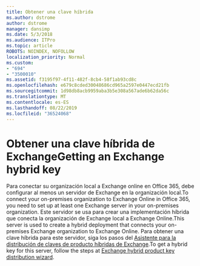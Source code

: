 ```yaml
---
title: Obtener una clave híbrida
ms.author: dstrome
author: dstrome
manager: dansimp
ms.date: 5/3/2018
ms.audience: ITPro
ms.topic: article
ROBOTS: NOINDEX, NOFOLLOW
localization_priority: Normal
ms.custom:
- "694"
- "3500010"
ms.assetid: f3195f97-4f11-482f-8cb4-58f1ab93cd8c
ms.openlocfilehash: e679c8cded30048686cd965a2597e0447ecd21fb
ms.sourcegitcommit: 1d98db8acb9959aba3b5e308a567ade6b62da56c
ms.translationtype: MT
ms.contentlocale: es-ES
ms.lasthandoff: 08/22/2019
ms.locfileid: "36524068"
---
```

# <a name="getting-an-exchange-hybrid-key"></a><span data-ttu-id="18efb-102">Obtener una clave híbrida de Exchange</span><span class="sxs-lookup"><span data-stu-id="18efb-102">Getting an Exchange hybrid key</span></span>

<span data-ttu-id="18efb-103">Para conectar su organización local a Exchange online en Office 365, debe configurar al menos un servidor de Exchange en la organización local.</span><span class="sxs-lookup"><span data-stu-id="18efb-103">To connect your on-premises organization to Exchange Online in Office 365, you need to set up at least one Exchange server in your on-premises organization.</span></span> <span data-ttu-id="18efb-104">Este servidor se usa para crear una implementación híbrida que conecta la organización de Exchange local a Exchange Online.</span><span class="sxs-lookup"><span data-stu-id="18efb-104">This server is used to create a hybrid deployment that connects your on-premises Exchange organization to Exchange Online.</span></span> <span data-ttu-id="18efb-105">Para obtener una clave híbrida para este servidor, siga los pasos del [Asistente para la distribución de claves de producto híbridas de Exchange](https://aka.ms/hybridkey).</span><span class="sxs-lookup"><span data-stu-id="18efb-105">To get a hybrid key for this server, follow the steps at [Exchange hybrid product key distribution wizard](https://aka.ms/hybridkey).</span></span>
  